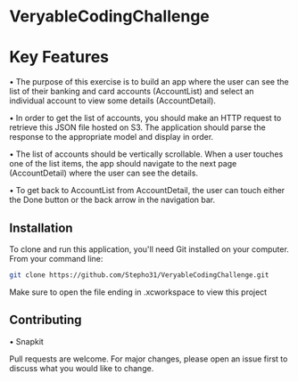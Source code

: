 # VeryableCodingChallenge

# Key Features

• The purpose of this exercise is to build an app where the user can see the list of their banking and card accounts (AccountList) and select an individual account to view some details (AccountDetail).

• In order to get the list of accounts, you should make an HTTP request to retrieve this JSON file hosted on S3. The application should parse the response to the appropriate model and display in order.

• The list of accounts should be vertically scrollable. When a user touches one of the list items, the app should navigate to the next page (AccountDetail) where the user can see the details.

• To get back to AccountList from AccountDetail, the user can touch either the Done button or the back arrow in the navigation bar.

## Installation

To clone and run this application, you'll need Git installed on your computer. From your command line:

```bash
git clone https://github.com/Stepho31/VeryableCodingChallenge.git
```

Make sure to open the file ending in .xcworkspace to view this project

## Contributing

• Snapkit

Pull requests are welcome. For major changes, please open an issue first
to discuss what you would like to change.

